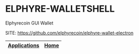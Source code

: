 # ELPHYRE-WALLETSHELL
 
 Elphyrecoin GUI Wallet
 
 SITE: https://github.com/elphyrecoin/elphyre-wallet-electron

 | [Applications](https://portable-linux-apps.github.io/apps.html) | [Home](https://portable-linux-apps.github.io)
 | --- | --- |
